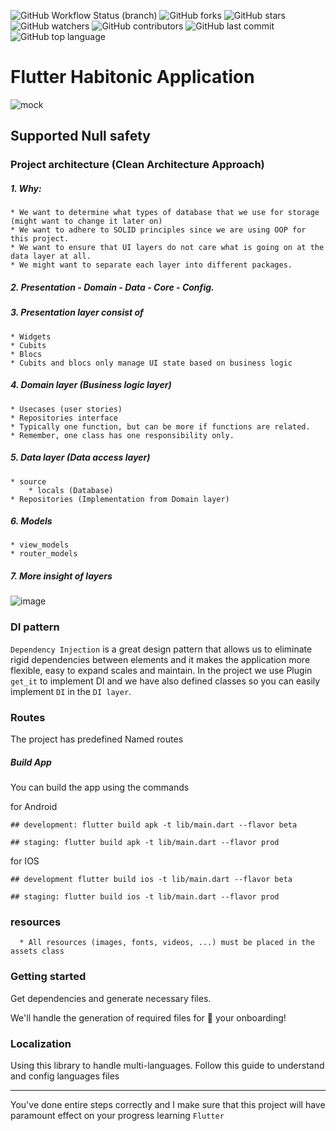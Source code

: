 ![GitHub Workflow Status (branch)](https://img.shields.io/github/workflow/status/iamnijat/habitonic/Flutter%20CI/master)
![GitHub forks](https://img.shields.io/github/forks/iamnijat/habitonic)
![GitHub stars](https://img.shields.io/github/stars/iamnijat/habitonic)
![GitHub watchers](https://img.shields.io/github/watchers/iamnijat/habitonic)
![GitHub contributors](https://img.shields.io/github/contributors/iamnijat/habitonic)
![GitHub last commit](https://img.shields.io/github/last-commit/iamnijat/habitonic)
![GitHub top language](https://img.shields.io/github/languages/top/iamnijat/habitonic)

# Flutter Habitonic Application


![mock](https://user-images.githubusercontent.com/42466886/173866910-cac27dec-9a74-477d-b46f-a4516591a64d.png)

## Supported Null safety

### Project architecture (Clean Architecture Approach)
##### 1. Why:
    * We want to determine what types of database that we use for storage (might want to change it later on)
    * We want to adhere to SOLID principles since we are using OOP for this project.
    * We want to ensure that UI layers do not care what is going on at the data layer at all.
    * We might want to separate each layer into different packages.
##### 2. Presentation - Domain - Data - Core - Config.
##### 3. Presentation layer consist of
    * Widgets
    * Cubits
    * Blocs
    * Cubits and blocs only manage UI state based on business logic

##### 4. Domain layer (Business logic layer)
    * Usecases (user stories)
    * Repositories interface
    * Typically one function, but can be more if functions are related.
    * Remember, one class has one responsibility only.

##### 5. Data layer (Data access layer)
    * source
        * locals (Database)
    * Repositories (Implementation from Domain layer)

##### 6. Models 
    * view_models
    * router_models

##### 7. More insight of layers
![image](https://miro.medium.com/max/772/0*sfCDEb571WD-7EfP.jpg)

### DI pattern
`Dependency Injection` is a great design pattern that allows us to eliminate rigid dependencies between elements and it makes the application more flexible, easy to expand scales and maintain.
In the project we use Plugin `get_it` to implement DI and we have also defined classes so you can easily implement `DI` in the `DI layer`.

### Routes
The project has predefined Named routes

##### Build App
You can build the app using the commands

for Android

```
## development: flutter build apk -t lib/main.dart --flavor beta

## staging: flutter build apk -t lib/main.dart --flavor prod
```

for IOS

```
## development flutter build ios -t lib/main.dart --flavor beta

## staging: flutter build ios -t lib/main.dart --flavor prod
```

### resources
      * All resources (images, fonts, videos, ...) must be placed in the assets class

### Getting started
Get dependencies and generate necessary files.

We'll handle the generation of required files for 🚀 your onboarding!


### Localization
Using this library to handle multi-languages. Follow this guide to understand and config languages files


-------

You've done entire steps correctly and I make sure that this project will have paramount effect on your progress learning `Flutter`

